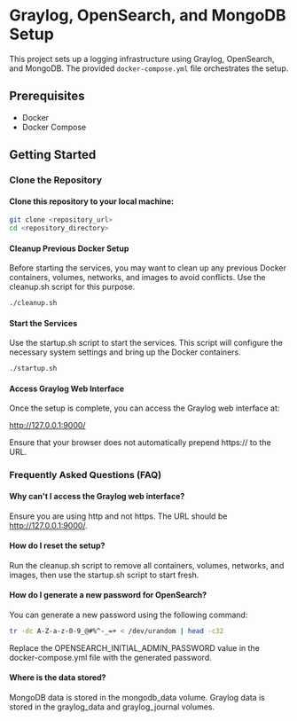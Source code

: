 # Graylog, OpenSearch, and MongoDB Setup

This project sets up a logging infrastructure using Graylog, OpenSearch, and MongoDB. The provided `docker-compose.yml` file orchestrates the setup.

## Prerequisites

- Docker
- Docker Compose

## Getting Started

### Clone the Repository

#### Clone this repository to your local machine:

```bash
git clone <repository_url>
cd <repository_directory>
```

#### Cleanup Previous Docker Setup
Before starting the services, you may want to clean up any previous Docker containers, volumes, networks, and images to avoid conflicts. Use the cleanup.sh script for this purpose.

```bash
./cleanup.sh
```

#### Start the Services
Use the startup.sh script to start the services. This script will configure the necessary system settings and bring up the Docker containers.

```bash
./startup.sh
```

#### Access Graylog Web Interface
Once the setup is complete, you can access the Graylog web interface at:

http://127.0.0.1:9000/

Ensure that your browser does not automatically prepend https:// to the URL.

### Frequently Asked Questions (FAQ)
#### Why can't I access the Graylog web interface?
Ensure you are using http and not https. The URL should be http://127.0.0.1:9000/.

#### How do I reset the setup?
Run the cleanup.sh script to remove all containers, volumes, networks, and images, then use the startup.sh script to start fresh.

#### How do I generate a new password for OpenSearch?
You can generate a new password using the following command:

```bash
tr -dc A-Z-a-z-0-9_@#%^-_=+ < /dev/urandom | head -c32
```

Replace the OPENSEARCH_INITIAL_ADMIN_PASSWORD value in the docker-compose.yml file with the generated password.

#### Where is the data stored?
MongoDB data is stored in the mongodb_data volume.
Graylog data is stored in the graylog_data and graylog_journal volumes.
